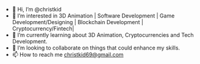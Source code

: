 - 👋 Hi, I’m @christkid
- 👀 I’m interested in 3D Animation | Software Development | Game Development/Designing | Blockchain Development | Cryptocurrency/Fintech|
- 🌱 I’m currently learning about 3D Animation, Cryptocurrencies and Tech Development.
- 💞️ I’m looking to collaborate on things that could enhance my skills.
- 📫 How to reach me christkid69@gmail.com

<!---
christkid/christkid is a ✨ special ✨ repository because its `README.md` (this file) appears on your GitHub profile.
You can click the Preview link to take a look at your changes.
--->
